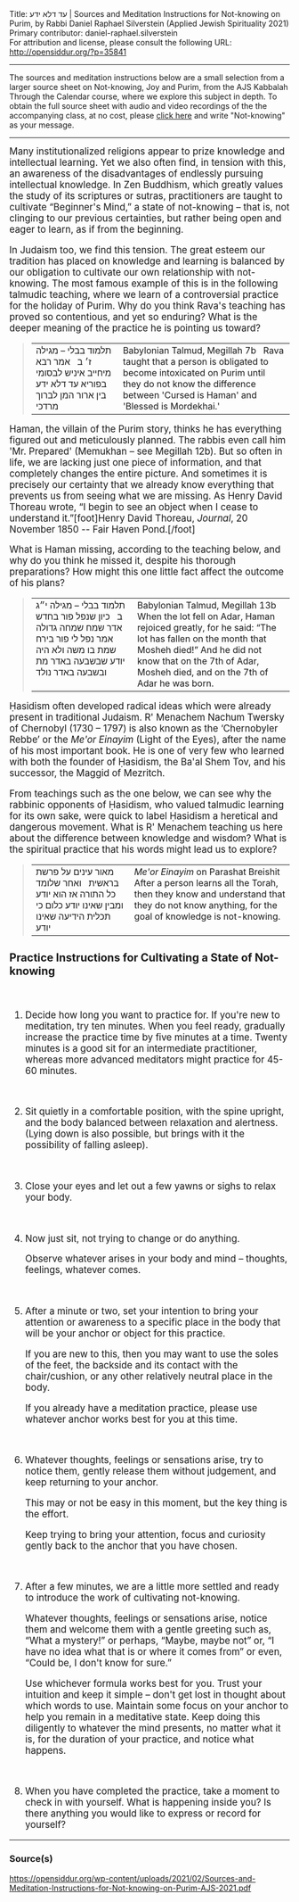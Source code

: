 <html>
<head></head>
<body>
Title: עד דלא ידע | Sources and Meditation Instructions for Not-knowing on Purim, by Rabbi Daniel Raphael Silverstein (Applied Jewish Spirituality 2021)<br />
Primary contributor: daniel-raphael.silverstein<br />
For attribution and license, please consult the following URL: <a href="http://opensiddur.org/?p=35841">http://opensiddur.org/?p=35841</a>
<p />
<hr />

The sources and meditation instructions below are a small selection from a larger source sheet on Not-knowing, Joy and Purim, from the AJS Kabbalah Through the Calendar course, where we explore this subject in depth. To obtain the full source sheet with audio and video recordings of the the accompanying class, at no cost, please <a href="https://www.appliedjewishspirituality.org/contact">click here</a> and write "Not-knowing" as your message.

<hr />

<div class="english" style="font-size: 1.2em;">
Many institutionalized religions appear to prize knowledge and intellectual learning. Yet we also often find, in tension with this, an awareness of the disadvantages of endlessly pursuing intellectual knowledge. In Zen Buddhism, which greatly values the study of its scriptures or sutras, practitioners are taught to cultivate “Beginner's Mind,” a state of not-knowing – that is, not clinging to our previous certainties, but rather being open and eager to learn, as if from the beginning.

In Judaism too, we find this tension. The great esteem our tradition has placed on knowledge and learning is balanced by our obligation to cultivate our own relationship with not-knowing. The most famous example of this is in the following talmudic teaching, where we learn of a controversial practice for the holiday of Purim. Why do you think Rava's teaching has proved so contentious, and yet so enduring? What is the deeper meaning of the practice he is pointing us toward?
</div>



<blockquote><table style="margin-left: auto;margin-right: auto;" class="draggable">
<tbody>
<tr><td style="vertical-align:top;">
<div class="liturgy"><span lang="he">
<span class="citation">תלמוד בבלי – מגילה ז׳ ב</span>
&nbsp;
אמר רבא
מיחייב איניש 
לבסומי בפוריא
עד דלא ידע
בין ארור המן 
לברוך מרדכי
</span></div></td>
 
<td style="vertical-align:top;">
<div class="english">
<span class="citation">Babylonian Talmud, Megillah 7b</span>
&nbsp;
Rava taught 
that a person is obligated 
to become intoxicated on Purim 
until they do not know 
the difference between 'Cursed is Haman' 
and 'Blessed is Mordekhai.'
</div></td></tr>
</tbody></table></blockquote>




<div class="english" style="font-size: 1.2em;">
Haman, the villain of the Purim story, thinks he has everything figured out and meticulously planned. The rabbis even call him 'Mr. Prepared' (Memukhan – see Megillah 12b). But so often in life, we are lacking just one piece of information, and that completely changes the entire picture. And sometimes it is precisely our certainty that we already know everything that prevents us from seeing what we are missing. As Henry David Thoreau wrote, “I begin to see an object when I cease to understand it.”[foot]Henry David Thoreau, <em>Journal</em>, 20 November 1850 -- Fair Haven Pond.[/foot]

What is Haman missing, according to the teaching below, and why do you think he missed it, despite his thorough preparations? How might this one little fact affect the outcome of his plans?
</div>



<blockquote><table style="margin-left: auto;margin-right: auto;" class="draggable">
<tbody>
<tr><td style="vertical-align:top;">
<div class="liturgy"><span lang="he">
<span class="citation">תלמוד בבלי – מגילה י״ג ב</span>
&nbsp;
כיון שנפל פור בחדש אדר שמח 
שמחה גדולה
אמר נפל לי פור בירח שמת בו משה
ולא היה יודע שבשבעה באדר מת
ובשבעה באדר נולד
</span></div></td>
 
<td style="vertical-align:top;">
<div class="english">
<span class="citation">Babylonian Talmud, Megillah 13b</span>
&nbsp;
When the lot fell on Adar, 
Haman rejoiced greatly,
for he said: “The lot has fallen on the month that Mosheh died!”
And he did not know that on the 7th of Adar, Mosheh died, 
and on the 7th of Adar he was born.
</div></td></tr>
</tbody></table></blockquote>




<div class="english" style="font-size: 1.2em;">
Ḥasidism often developed radical ideas which were already present in traditional Judaism. R' Menachem Nachum Twersky of Chernobyl (1730 – 1797) is also known as the ‘Chernobyler Rebbe’ or the <em>Me'or Einayim</em> (Light of the Eyes), after the name of his most important book. He is one of very few who learned with both the founder of Ḥasidism, the Ba'al Shem Tov, and his successor, the Maggid of Mezritch.

From teachings such as the one below, we can see why the rabbinic opponents of Ḥasidism, who valued talmudic learning for its own sake, were quick to label Ḥasidism a heretical and dangerous movement. What is R' Menachem teaching us here about the difference between knowledge and wisdom? What is the spiritual practice that his words might lead us to explore?
</div>



<blockquote><table style="margin-left: auto;margin-right: auto;" class="draggable">
<tbody>
<tr><td style="vertical-align:top;">
<div class="liturgy"><span lang="he">
<span class="citation">מאור עינים על פרשת בראשית</span>
&nbsp;
ואחר שלומד כל התורה
אז הוא יודע ומבין 
שאינו יודע כלום
כי תכלית הידיעה 
שאינו יודע
</span></div></td>
 
<td style="vertical-align:top;">
<div class="english">
<span class="citation"><em>Me'or Einayim</em> on Parashat Breishit</span>
&nbsp;
After a person learns all the Torah, 
then they know and understand 
that they do not know anything, 
for the goal of knowledge 
is not-knowing.
</div></td></tr>
</tbody></table></blockquote>




<div class="english" style="font-size: 1.2em;">
<h3>Practice Instructions for Cultivating a State of Not-knowing</h3>

&nbsp;
<ol>
<li>Decide how long you want to practice for. If you're new to meditation, try ten minutes. 
When you feel ready, gradually increase the practice time by five minutes at a time. 
Twenty minutes is a good sit for an intermediate practitioner, whereas more advanced meditators might practice for 45-60 minutes.

&nbsp;</li>

<li>Sit quietly in a comfortable position, with the spine upright, and the body balanced between relaxation and alertness. 
(Lying down is also possible, but brings with it the possibility of falling asleep).

&nbsp;</li>

<li>Close your eyes and let out a few yawns or sighs to relax your body.

&nbsp;</li>

<li>Now just sit, not trying to change or do anything.

Observe whatever arises in your body and mind – thoughts, feelings, whatever comes.

&nbsp;</li>

<li>After a minute or two, set your intention to bring your attention or awareness to a specific place in the body that will be your anchor or object for this practice. 

If you are new to this, 
then you may want to use the soles of the feet, 
the backside and its contact with the chair/cushion, 
or any other relatively neutral place in the body.

If you already have a meditation practice, please use whatever anchor works best for you at this time.

&nbsp;</li>

<li>Whatever thoughts, feelings or sensations arise, try to notice them, 
gently release them without judgement, and keep returning to your anchor. 

This may or not be easy in this moment, but the key thing is the effort. 

Keep trying to bring your attention, focus and curiosity gently back to the anchor that you have chosen.

&nbsp;</li>

<li>After a few minutes, we are a little more settled and ready to introduce the work of cultivating not-knowing. 

Whatever thoughts, feelings or sensations arise, 
notice them and welcome them with a gentle greeting 
such as, “What a mystery!” 
or perhaps, “Maybe, maybe not” 
or, “I have no idea what that is or where it comes from” 
or even, “Could be, I don't know for sure.”

Use whichever formula works best for you. 
Trust your intuition and keep it simple – don't get lost in thought about which words to use. 
Maintain some focus on your anchor to help you remain in a meditative state. 
Keep doing this diligently to whatever the mind presents, no matter what it is, for the duration of your practice, and notice what happens.

&nbsp;</li>

<li>When you have completed the practice, take a moment to check in with yourself. 
What is happening inside you? 
Is there anything you would like to express or record for yourself?
</ol>
</div>

<hr />

<h3>Source(s)</h3>

https://opensiddur.org/wp-content/uploads/2021/02/Sources-and-Meditation-Instructions-for-Not-knowing-on-Purim-AJS-2021.pdf

&nbsp;
</body>
</html>